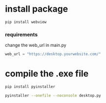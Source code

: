 # install package
```bash
pip install webview
```
### requirements
change the web_url in main.py
```python
web_url = "https://desktop.yourwebsite.com/"
```

# compile the .exe file

```bash
pip install pyinstaller
```

```bash
pyinstaller --onefile --noconsole desktop.py
```
